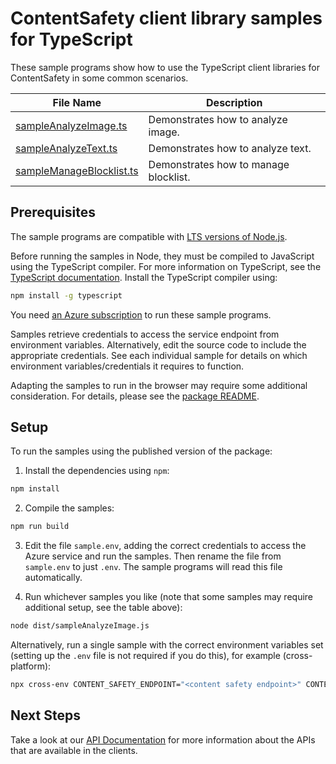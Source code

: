 # ContentSafety client library samples for TypeScript

These sample programs show how to use the TypeScript client libraries for ContentSafety in some common scenarios.

| **File Name**                                     | **Description**                       |
| ------------------------------------------------- | ------------------------------------- |
| [sampleAnalyzeImage.ts][sampleanalyzeimage]       | Demonstrates how to analyze image.    |
| [sampleAnalyzeText.ts][sampleanalyzetext]         | Demonstrates how to analyze text.     |
| [sampleManageBlocklist.ts][samplemanageblocklist] | Demonstrates how to manage blocklist. |

## Prerequisites

The sample programs are compatible with [LTS versions of Node.js](https://github.com/nodejs/release#release-schedule).

Before running the samples in Node, they must be compiled to JavaScript using the TypeScript compiler. For more information on TypeScript, see the [TypeScript documentation][typescript]. Install the TypeScript compiler using:

```bash
npm install -g typescript
```

You need [an Azure subscription][freesub] to run these sample programs.

Samples retrieve credentials to access the service endpoint from environment variables. Alternatively, edit the source code to include the appropriate credentials. See each individual sample for details on which environment variables/credentials it requires to function.

Adapting the samples to run in the browser may require some additional consideration. For details, please see the [package README][package].

## Setup

To run the samples using the published version of the package:

1. Install the dependencies using `npm`:

```bash
npm install
```

2. Compile the samples:

```bash
npm run build
```

3. Edit the file `sample.env`, adding the correct credentials to access the Azure service and run the samples. Then rename the file from `sample.env` to just `.env`. The sample programs will read this file automatically.

4. Run whichever samples you like (note that some samples may require additional setup, see the table above):

```bash
node dist/sampleAnalyzeImage.js
```

Alternatively, run a single sample with the correct environment variables set (setting up the `.env` file is not required if you do this), for example (cross-platform):

```bash
npx cross-env CONTENT_SAFETY_ENDPOINT="<content safety endpoint>" CONTENT_SAFETY_API_KEY="<content safety api key>" node dist/sampleAnalyzeImage.js
```

## Next Steps

Take a look at our [API Documentation][apiref] for more information about the APIs that are available in the clients.

[sampleanalyzeimage]: https://github.com/Azure/azure-sdk-for-js/blob/main/sdk/contentsafety/ai-content-safety-rest/samples/v1/typescript/src/sampleAnalyzeImage.ts
[sampleanalyzetext]: https://github.com/Azure/azure-sdk-for-js/blob/main/sdk/contentsafety/ai-content-safety-rest/samples/v1/typescript/src/sampleAnalyzeText.ts
[samplemanageblocklist]: https://github.com/Azure/azure-sdk-for-js/blob/main/sdk/contentsafety/ai-content-safety-rest/samples/v1/typescript/src/sampleManageBlocklist.ts
[apiref]: https://docs.microsoft.com/javascript/api/@azure-rest/ai-content-safety?view=azure-node-preview
[freesub]: https://azure.microsoft.com/free/
[package]: https://github.com/Azure/azure-sdk-for-js/tree/main/sdk/contentsafety/ai-content-safety-rest/README.md
[typescript]: https://www.typescriptlang.org/docs/home.html
